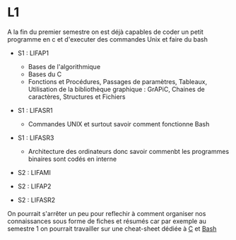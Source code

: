 # L1

A la fin du premier semestre on est déjà capables de coder un petit programme en c et d'executer des commandes Unix et faire du bash

- S1 : LIFAP1
  - Bases de l'algorithmique
  - Bases du C
  - Fonctions et Procédures, Passages de paramètres, Tableaux, Utilisation de la bibliothèque graphique : GrAPiC, Chaines de caractères, Structures et Fichiers

- S1 : LIFASR1
  - Commandes UNIX et surtout savoir comment fonctionne Bash

- S1 : LIFASR3
  - Architecture des ordinateurs donc savoir commenbt les programmes binaires sont codés en interne

- S2 : LIFAMI

- S2 : LIFAP2

- S2 : LIFASR2

On pourrait s'arrêter un peu pour reflechir à comment organiser nos connaissances sous forme de fiches et résumés car par exemple au semestre 1 on pourrait travailler sur une cheat-sheet dédiée à [C](https://www.cheatography.com/ashlyn-black/cheat-sheets/c-reference/) et [Bash](https://devhints.io/bash)
